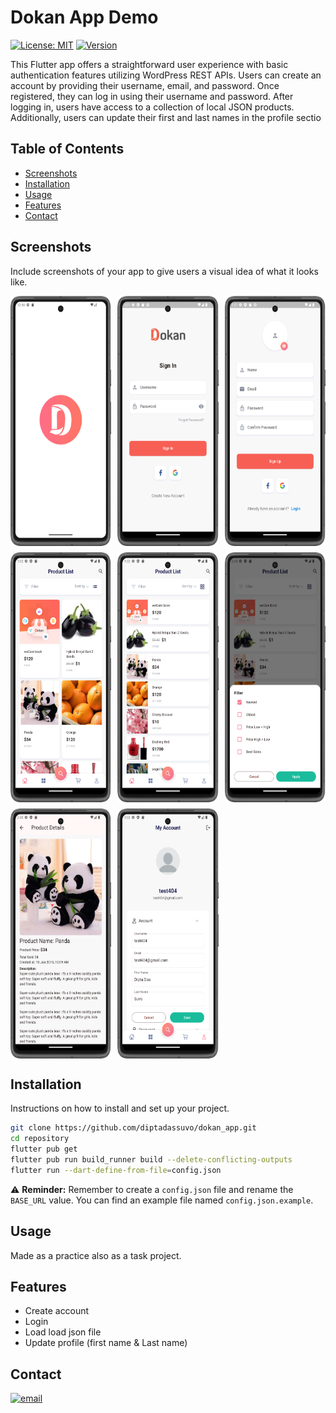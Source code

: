 # Dokan App Demo

[![License: MIT](https://img.shields.io/badge/License-MIT-yellow.svg)](https://opensource.org/licenses/MIT)
[![Version](https://img.shields.io/badge/version-1.0.0-blue.svg)](https://github.com/username/repository/releases)

This Flutter app offers a straightforward user experience with basic authentication features
utilizing WordPress REST APIs. Users can create an account by providing their username, email, and
password. Once registered, they can log in using their username and password.
After logging in, users have access to a collection of local JSON products. Additionally, users can
update their first and last names in the profile sectio

## Table of Contents

- [Screenshots](#screenshots)
- [Installation](#installation)
- [Usage](#usage)
- [Features](#features)
- [Contact](#contact)

## Screenshots

Include screenshots of your app to give users a visual idea of what it looks like.
<div  style="display: grid; grid-template-columns: repeat(auto-fill, minmax(150px, 1fr)); gap: 10px;">
<img src="screenshots/native_splash_screen.png" alt="Example Image" width="200" height="400" />
<img src="screenshots/sigin_screen.png" alt="Example Image" width="200" height="400" />
<img src="screenshots/signUp_screen.png" alt="Example Image" width="200" height="400" />
<img src="screenshots/product_view_01.png" alt="Example Image" width="200" height="400" />
<img src="screenshots/product_view_02.png" alt="Example Image" width="200" height="400" />
<img src="screenshots/product_view_03.png" alt="Example Image" width="200" height="400" />
<img src="screenshots/product_details.png" alt="Example Image" width="200" height="400" />
<img src="screenshots/profile_screen.png" alt="Example Image" width="200" height="400" />
</div>

## Installation

Instructions on how to install and set up your project.

```bash
git clone https://github.com/diptadassuvo/dokan_app.git
cd repository
flutter pub get
flutter pub run build_runner build --delete-conflicting-outputs 
flutter run --dart-define-from-file=config.json
```

⚠️ <strong>Reminder:</strong>
Remember to create a <code>config.json</code> file and rename the <code>BASE_URL</code> value.
You can find an example file named <code>config.json.example</code>.

## Usage

Made as a practice also as a task project.

## Features

- Create account
- Login
- Load load json file
- Update profile (first name & Last name)

## Contact

[![email](https://img.icons8.com/color/48/000000/gmail.png)](mailto:diptadassuvo@gmail.com)
